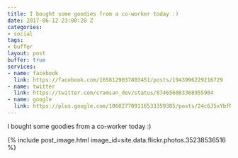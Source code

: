 ```yaml
---
title: I bought some goodies from a co-worker today :)
date: 2017-06-12 23:00:28 Z
categories:
- social
tags:
- buffer
layout: post
buffer: true
services:
- name: facebook
  link: https://facebook.com/1658129037803451/posts/1943996229216729
- name: twitter
  link: https://twitter.com/cramsan_dev/status/874656083368955904
- name: google
  link: https://plus.google.com/106027709116533359385/posts/24c6J5xYbfN
---
```


I bought some goodies from a co-worker today :)

{% include post_image.html image_id=site.data.flickr.photos.35238536516 %}
